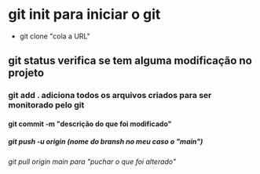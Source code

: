 # git init para iniciar o git

- git clone "cola a URL"

## git status verifica se tem alguma modificação no projeto

### git add . adiciona todos os arquivos criados para ser monitorado pelo git

#### git commit -m "descrição do que foi modificado"

##### git push -u origin (nome do bransh no meu caso o "main") 

###### git pull origin main para "puchar o que foi alterado"

